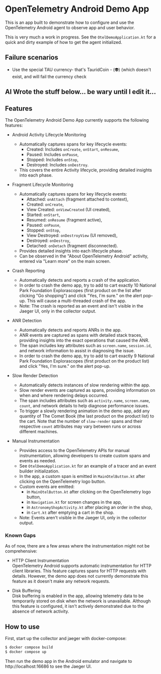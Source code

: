 
# OpenTelemetry Android Demo App

This is an app built to demonstrate how to configure and use the OpenTelemetry Android agent
to observe app and user behavior.

This is very much a work in progress. See the `OtelDemoApplication.kt` for 
a quick and dirty example of how to get the agent initialized.

## Failure scenarios

* Use the special TAU currency- that's TauridCoin -  (👽) (which doesn't exist, and will fail the currency check
## AI Wrote the stuff below... be wary until I edit it...
## Features

The OpenTelemetry Android Demo App currently supports the following features:

* Android Activity Lifecycle Monitoring
  - Automatically captures spans for key lifecycle events:
    - Created: Includes `onCreate`, `onStart`, `onResume`,
    - Paused: Includes `onPause`,
    - Stopped: Includes `onStop`,
    - Destroyed: Includes `onDestroy`.
  - This covers the entire Activity lifecycle, providing detailed insights into each phase.

* Fragment Lifecycle Monitoring
  - Automatically captures spans for key lifecycle events:
    - Attached: `onAttach` (fragment attached to context),
    - Created: `onCreate`,
    - View Created: `onViewCreated` (UI created),
    - Started: `onStart`,
    - Resumed: `onResume` (fragment active),
    - Paused: `onPause`,
    - Stopped: `onStop`,
    - View Destroyed: `onDestroyView` (UI removed),
    - Destroyed: `onDestroy`,
    - Detached: `onDetach` (fragment disconnected).
  - Provides detailed insights into each lifecycle phase.
  - Can be observed in the "About OpenTelemetry Android" activity, entered via "Learn more" on the main screen.

* Crash Reporting  
  - Automatically detects and reports a crash of the application.
  - In order to crash the demo app, try to add to cart exactly 10 National Park Foundation Explorascopes (first product on the list after clicking "Go shopping") and click "Yes, I'm sure." on the alert pop-up. This will cause a multi-threaded crash of the app.
  - Note: The crash is reported as an event and isn't visible in the Jaeger UI, only in the collector output.

* ANR Detection
  - Automatically detects and reports ANRs in the app.
  - ANR events are captured as spans with detailed stack traces, providing insights into the exact operations that caused the ANR.
  - The span includes key attributes such as `screen.name`, `session.id`, and network information to assist in diagnosing the issue.
  - In order to crash the demo app, try to add to cart exactly 9 National Park Foundation Explorascopes (first product on the product list) and click "Yes, I'm sure." on the alert pop-up.


* Slow Render Detection
  - Automatically detects instances of slow rendering within the app.
  - Slow render events are captured as spans, providing information on when and where rendering delays occurred.
  - The span includes attributes such as `activity.name`, `screen.name`, `count`, and network details to help diagnose performance issues.
  - To trigger a slowly rendering animation in the demo app, add any quantity of The Comet Book (the last product on the product list) to the cart. Note that the number of `slow-render` spans and their respective `count` attributes may vary between runs or across different machines.

* Manual Instrumentation
  - Provides access to the OpenTelemetry APIs for manual instrumentation, allowing developers to create custom spans and events as needed.
  - See `OtelDemoApplication.kt` for an example of a tracer and an event builder initialization.
  - In the app, a custom span is emitted in `MainOtelButton.kt` after clicking on the OpenTelemetry logo button.
  - Custom events are emitted:
    - in `MainOtelButton.kt` after clicking on the OpenTelemetry logo button,
    - in `Navigation.kt` for screen changes in the app,
    - in `AstronomyShopActivity.kt` after placing an order in the shop,
    - in `Cart.kt` after emptying a cart in the shop.
  - Note: Events aren't visible in the Jaeger UI, only in the collector output.

### Known Gaps
As of now, there are a few areas where the instrumentation might not be comprehensive:

* HTTP Client Instrumentation  
OpenTelemetry Android supports automatic instrumentation for HTTP client libraries. This feature captures spans for HTTP requests with details. However, the demo app does not currently demonstrate this feature as it doesn't make any network requests.

* Disk Buffering  
Disk buffering is enabled in the app, allowing telemetry data to be temporarily stored on disk when the network is unavailable. Although this feature is configured, it isn't actively demonstrated due to the absence of network activity.

## How to use

First, start up the collector and jaeger with docker-compose:

```bash
$ docker compose build
$ docker compose up
```

Then run the demo app in the Android emulator and navigate to http://localhost:16686
to see the Jaeger UI.
